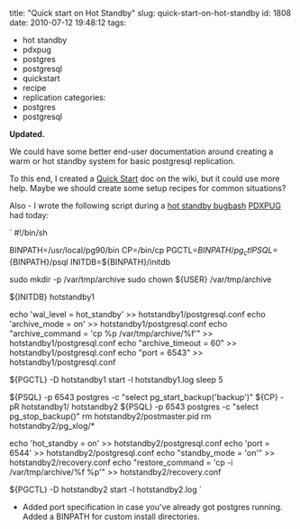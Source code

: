 title: "Quick start on Hot Standby"
slug: quick-start-on-hot-standby
id: 1808
date: 2010-07-12 19:48:12
tags: 
- hot standby
- pdxpug
- postgres
- postgresql
- quickstart
- recipe
- replication
categories: 
- postgres
- postgresql

**Updated.**

We could have some better end-user documentation around creating a warm or hot standby system for basic postgresql replication. 

To this end, I created a [Quick Start](http://wiki.postgresql.org/wiki/Hot_Standby#Quick_Start) doc on the wiki, but it could use more help.  Maybe we should create some setup recipes for common situations?

Also - I wrote the following script during a [hot standby bugbash](http://archives.postgresql.org/pdxpug/2010-07/msg00002.php) [PDXPUG](http://pugs.postgresql.org/pdx) had today:

`
#!/bin/sh

BINPATH=/usr/local/pg90/bin
CP=/bin/cp
PGCTL=${BINPATH}/pg_ctl
PSQL=${BINPATH}/psql
INITDB=${BINPATH}/initdb

sudo mkdir -p /var/tmp/archive
sudo chown ${USER} /var/tmp/archive

${INITDB} hotstandby1

echo 'wal_level = hot_standby' >> hotstandby1/postgresql.conf
echo 'archive_mode = on' >> hotstandby1/postgresql.conf
echo "archive_command = 'cp %p /var/tmp/archive/%f'" >> hotstandby1/postgresql.conf
echo "archive_timeout = 60" >> hotstandby1/postgresql.conf
echo "port = 6543" >> hotstandby1/postgresql.conf

${PGCTL} -D hotstandby1 start -l hotstandby1.log
sleep 5

${PSQL} -p 6543 postgres -c "select pg_start_backup('backup')"
${CP} -pR hotstandby1/ hotstandby2
${PSQL} -p 6543 postgres -c "select pg_stop_backup()"
rm hotstandby2/postmaster.pid
rm hotstandby2/pg_xlog/*

echo 'hot_standby = on' >> hotstandby2/postgresql.conf
echo 'port = 6544' >> hotstandby2/postgresql.conf
echo "standby_mode = 'on'" >> hotstandby2/recovery.conf
echo "restore_command = 'cp -i /var/tmp/archive/%f %p'" >> hotstandby2/recovery.conf

${PGCTL} -D hotstandby2 start -l hotstandby2.log
`

* Added port specification in case you've already got postgres running. Added a BINPATH for custom install directories.
